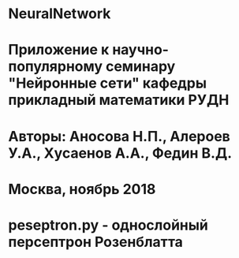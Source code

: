 # NeuralNetwork
# Приложение к научно-популярному семинару "Нейронные сети" кафедры прикладный математики РУДН
# Авторы: Аносова Н.П., Алероев У.А., Хусаенов А.А., Федин В.Д.
# Москва, ноябрь 2018
# peseptron.py - однослойный персептрон Розенблатта
# 